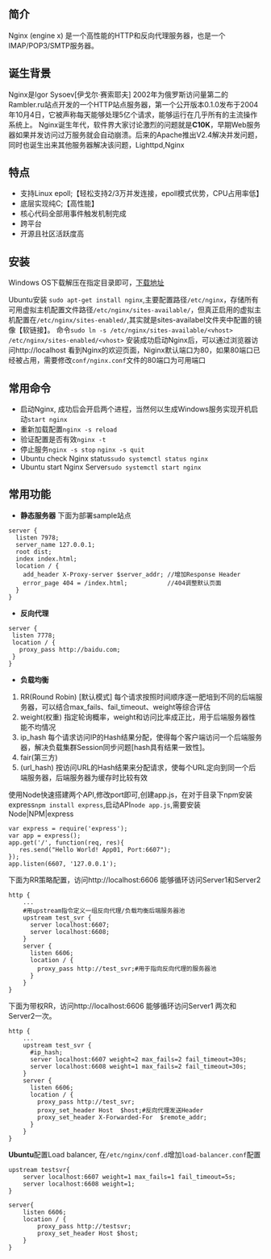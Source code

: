 ## 简介
Nginx (engine x) 是一个高性能的HTTP和反向代理服务器，也是一个IMAP/POP3/SMTP服务器。
## 诞生背景
Nginx是Igor Sysoev[伊戈尔·赛索耶夫] 2002年为俄罗斯访问量第二的Rambler.ru站点开发的一个HTTP站点服务器，第一个公开版本0.1.0发布于2004年10月4日，它被声称每天能够处理5亿个请求，能够运行在几乎所有的主流操作系统上。
Nginx诞生年代，软件界大家讨论激烈的问题就是**C10K**，早期Web服务器如果并发访问过万服务就会自动崩溃。后来的Apache推出V2.4解决并发问题，同时也诞生出来其他服务器解决该问题，Lighttpd,Nginx
## 特点
 -   支持Linux epoll;【轻松支持2/3万并发连接，epoll模式优势，CPU占用率低】
 -   底层实现纯C;【高性能】
 -   核心代码全部用事件触发机制完成
 -   跨平台
 -  开源且社区活跃度高
## 安装
Windows OS下载解压在指定目录即可，[下载地址](https://nginx.org/en/download.html)

Ubuntu安装 `sudo apt-get install nginx`,主要配置路径`/etc/nginx`，存储所有可用虚拟主机配置文件路径`/etc/nginx/sites-available/`，但真正启用的虚拟主机配置在`/etc/nginx/sites-enabled/`,其实就是sites-availabel文件夹中配置的镜像【软链接】。
命令`sudo ln -s /etc/nginx/sites-available/<vhost> /etc/nginx/sites-enabled/<vhost>`
安装成功启动Nginx后，可以通过浏览器访问http://localhost 看到Nginx的欢迎页面，Niginx默认端口为80，如果80端口已经被占用，需要修改`conf/nginx.conf`文件的80端口为可用端口
## 常用命令
 -   启动Nginx, 成功后会开启两个进程，当然何以生成Windows服务实现开机启动`start nginx`
 - 重新加载配置`nginx -s reload`
 - 验证配置是否有效`nginx -t`
 - 停止服务`nginx -s stop` `nginx -s quit`
 - Ubuntu check Nginx status`sudo systemctl status nginx`
 - Ubuntu start Nginx Server`sudo systemctl start nginx`
## 常用功能
 - **静态服务器**
 下面为部署sample站点
```
server {
  listen 7978;
  server_name 127.0.0.1;
  root dist;
  index index.html;
  location / {
	add_header X-Proxy-server $server_addr; //增加Response Header
	error_page 404 = /index.html;           //404调整默认页面
  }
}
```
 - **反向代理**
 ```
 server {
  listen 7778;
  location / {
	proxy_pass http://baidu.com;
  }
}
 ```
 - **负载均衡**
 1) RR(Round Robin) [默认模式]
每个请求按照时间顺序逐一肥培到不同的后端服务器，可以结合max_fails、fail_timeout、weight等综合评估
2) weight(权重)
指定轮询概率，weight和访问比率成正比，用于后端服务器性能不均情况
3) ip_hash
每个请求访问IP的Hash结果分配，使得每个客户端访问一个后端服务器，解决负载集群Session同步问题[hash具有结果一致性]。
4) fair(第三方)
5) (url_hash)
按访问URL的Hash结果来分配请求，使每个URL定向到同一个后端服务器，后端服务器为缓存时比较有效

使用Node快速搭建两个API,修改port即可,创建app.js，在对于目录下npm安装express`npm install express`,启动API`node app.js`,需要安装Node|NPM|express
```
var express = require('express');
var app = express();
app.get('/', function(req, res){
   res.send("Hello World! App01, Port:6607");
});
app.listen(6607, '127.0.0.1');
```
下面为RR策略配置，访问http://localhost:6606 能够循环访问Server1和Server2
```
http {
    ...
    #用upstream指令定义一组反向代理/负载均衡后端服务器池
    upstream test_svr {
      server localhost:6607;
      server localhost:6608;
    }
    server {
      listen 6606;
      location / {
        proxy_pass http://test_svr;#用于指向反向代理的服务器池
      }
    }
}
```
下面为带权RR，访问http://localhost:6606 能够循环访问Server1 两次和Server2一次。
```
http {
    ...
    upstream test_svr {
      #ip_hash;
      server localhost:6607 weight=2 max_fails=2 fail_timeout=30s;
      server localhost:6608 weight=1 max_fails=2 fail_timeout=30s;
    }
    server {
      listen 6606;
      location / {
        proxy_pass http://test_svr;
        proxy_set_header Host  $host;#反向代理发送Header
        proxy_set_header X-Forwarded-For  $remote_addr;
      }
    }
}
```
**Ubuntu**配置Load balancer, 在`/etc/nginx/conf.d`增加`load-balancer.conf`配置
```
upstream testsvr{
	server localhost:6607 weight=1 max_fails=1 fail_timeout=5s;
	server localhost:6608 weight=1;
}

server{
	listen 6606;
	location / {
		proxy_pass http://testsvr;
		proxy_set_header Host $host;
	}
}
```
